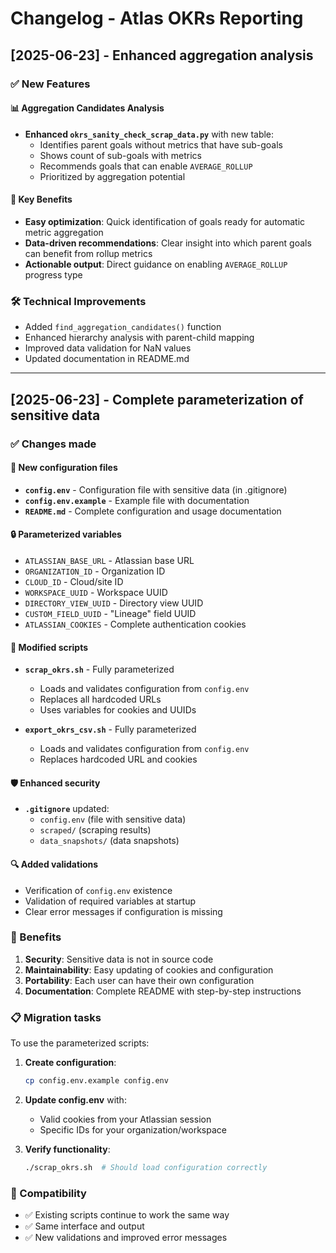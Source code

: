 # Changelog - Atlas OKRs Reporting

## [2025-06-23] - Enhanced aggregation analysis

### ✅ New Features

#### 📊 Aggregation Candidates Analysis
- **Enhanced `okrs_sanity_check_scrap_data.py`** with new table:
  - Identifies parent goals without metrics that have sub-goals
  - Shows count of sub-goals with metrics
  - Recommends goals that can enable `AVERAGE_ROLLUP`
  - Prioritized by aggregation potential

#### 🎯 Key Benefits
- **Easy optimization**: Quick identification of goals ready for automatic metric aggregation
- **Data-driven recommendations**: Clear insight into which parent goals can benefit from rollup metrics
- **Actionable output**: Direct guidance on enabling `AVERAGE_ROLLUP` progress type

### 🛠️ Technical Improvements
- Added `find_aggregation_candidates()` function
- Enhanced hierarchy analysis with parent-child mapping
- Improved data validation for NaN values
- Updated documentation in README.md

---

## [2025-06-23] - Complete parameterization of sensitive data

### ✅ Changes made

#### 🔧 New configuration files
- **`config.env`** - Configuration file with sensitive data (in .gitignore)
- **`config.env.example`** - Example file with documentation
- **`README.md`** - Complete configuration and usage documentation

#### 🔒 Parameterized variables
- `ATLASSIAN_BASE_URL` - Atlassian base URL
- `ORGANIZATION_ID` - Organization ID
- `CLOUD_ID` - Cloud/site ID
- `WORKSPACE_UUID` - Workspace UUID
- `DIRECTORY_VIEW_UUID` - Directory view UUID
- `CUSTOM_FIELD_UUID` - "Lineage" field UUID
- `ATLASSIAN_COOKIES` - Complete authentication cookies

#### 📝 Modified scripts
- **`scrap_okrs.sh`** - Fully parameterized
  - Loads and validates configuration from `config.env`
  - Replaces all hardcoded URLs
  - Uses variables for cookies and UUIDs
  
- **`export_okrs_csv.sh`** - Fully parameterized
  - Loads and validates configuration from `config.env`
  - Replaces hardcoded URL and cookies

#### 🛡️ Enhanced security
- **`.gitignore`** updated:
  - `config.env` (file with sensitive data)
  - `scraped/` (scraping results)
  - `data_snapshots/` (data snapshots)

#### 🔍 Added validations
- Verification of `config.env` existence
- Validation of required variables at startup
- Clear error messages if configuration is missing

### 🎯 Benefits

1. **Security**: Sensitive data is not in source code
2. **Maintainability**: Easy updating of cookies and configuration
3. **Portability**: Each user can have their own configuration
4. **Documentation**: Complete README with step-by-step instructions

### 📋 Migration tasks

To use the parameterized scripts:

1. **Create configuration**:
   ```bash
   cp config.env.example config.env
   ```

2. **Update config.env** with:
   - Valid cookies from your Atlassian session
   - Specific IDs for your organization/workspace

3. **Verify functionality**:
   ```bash
   ./scrap_okrs.sh  # Should load configuration correctly
   ```

### 🔄 Compatibility

- ✅ Existing scripts continue to work the same way
- ✅ Same interface and output
- ✅ New validations and improved error messages 